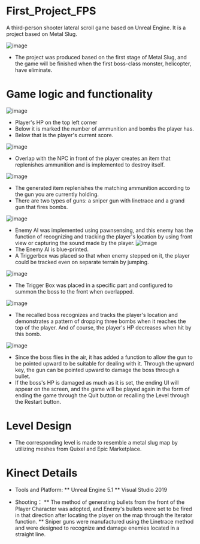 # First_Project_FPS
A third-person shooter lateral scroll game based on Unreal Engine. It is a project based on Metal Slug.

![image](https://user-images.githubusercontent.com/121008986/212522772-20b9fa4c-4a09-4a7f-ad40-fdde30517eb9.png)

* The project was produced based on the first stage of Metal Slug, and the game will be finished when the first boss-class monster, helicopter, have eliminate.

# Game logic and functionality
![image](https://user-images.githubusercontent.com/121008986/212522372-b6fcd99c-3421-49cb-99d1-2029ccd18664.png)
* Player's HP on the top left corner
* Below it is marked the number of ammunition and bombs the player has.
* Below that is the player's current score.

![image](https://user-images.githubusercontent.com/121008986/212522427-a37c5f4d-9bb9-442a-af69-22e8173e792b.png)
* Overlap with the NPC in front of the player creates an item that replenishes ammunition and is implemented to destroy itself.

![image](https://user-images.githubusercontent.com/121008986/212522498-10445e9e-4b79-4833-9216-00b09ea94f83.png)
* The generated item replenishes the matching ammunition according to the gun you are currently holding.
* There are two types of guns: a sniper gun with linetrace and a grand gun that fires bombs.

![image](https://user-images.githubusercontent.com/121008986/212522511-125ffae6-cec6-4b52-9c36-9babfefc8126.png)
* Enemy AI was implemented using pawnsensing, and this enemy has the function of recognizing and tracking the player's location by using front view or capturing the sound made by the player.
![image](https://user-images.githubusercontent.com/121008986/212523033-a3c67c06-108e-4dfc-b382-ccb04daffddc.png)
* The Enemy AI is blue-printed.
* A Triggerbox was placed so that when enemy stepped on it, the player could be tracked even on separate terrain by jumping.

![image](https://user-images.githubusercontent.com/121008986/212522629-183f5309-1a54-4176-8548-2f86027b8e26.png)
* The Trigger Box was placed in a specific part and configured to summon the boss to the front when overlapped.

![image](https://user-images.githubusercontent.com/121008986/212522645-a8cd2db7-34f0-4fd7-bc62-d1e90883fbe0.png)
* The recalled boss recognizes and tracks the player's location and demonstrates a pattern of dropping three bombs when it reaches the top of the player. And of course, the player's HP decreases when hit by this bomb.

![image](https://user-images.githubusercontent.com/121008986/212522717-686063c4-c0c3-4b5a-983c-ceef409e31c9.png)
* Since the boss flies in the air, it has added a function to allow the gun to be pointed upward to be suitable for dealing with it. Through the upward key, the gun can be pointed upward to damage the boss through a bullet.
* If the boss's HP is damaged as much as it is set, the ending UI will appear on the screen, and the game will be played again in the form of ending the game through the Quit button or recalling the Level through the Restart button.

# Level Design
 * The corresponding level is made to resemble a metal slug map by utilizing meshes from Quixel and Epic Marketplace.
 
# Kinect Details
 * Tools and Platform:
  ** Unreal Engine 5.1
  ** Visual Studio 2019
  
 * Shooting：
  ** The method of generating bullets from the front of the Player Character was adopted, and Enemy's bullets were set to be fired in that direction after locating the player on the map through the Iterator function.
  ** Sniper guns were manufactured using the Linetrace method and were designed to recognize and damage enemies located in a straight line.


